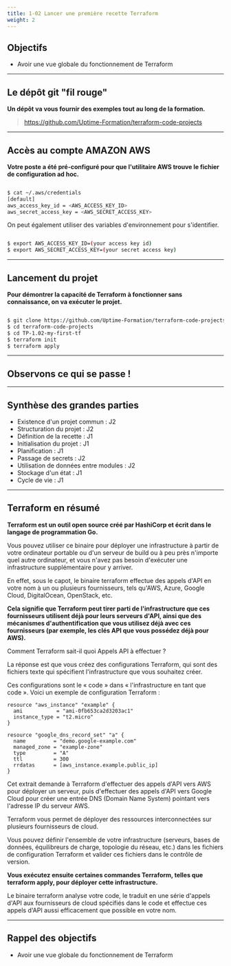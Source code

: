 ```yaml
---
title: 1-02 Lancer une première recette Terraform
weight: 2
---
```


## Objectifs 
- Avoir une vue globale du fonctionnement de Terraform  
---

## Le dépôt git "fil rouge"

**Un dépôt va vous fournir des exemples tout au long de la formation.**

> https://github.com/Uptime-Formation/terraform-code-projects

---

## Accès au compte AMAZON AWS

**Votre poste a été pré-configuré pour que l'utilitaire AWS trouve le fichier de configuration ad hoc.**

```bash

$ cat ~/.aws/credentials 
[default]
aws_access_key_id = <AWS_ACCESS_KEY_ID>
aws_secret_access_key = <AWS_SECRET_ACCESS_KEY>

```

On peut également utiliser des variables d'environnement pour s'identifier.

```bash

$ export AWS_ACCESS_KEY_ID=(your access key id)
$ export AWS_SECRET_ACCESS_KEY=(your secret access key)

```

---


## Lancement du projet 

**Pour démontrer la capacité de Terraform à fonctionner sans connaissance, on va exécuter le projet.**

```bash

$ git clone https://github.com/Uptime-Formation/terraform-code-projects
$ cd terraform-code-projects
$ cd TP-1.02-my-first-tf
$ terraform init
$ terraform apply

```



---

## Observons ce qui se passe !

---
## Synthèse des grandes parties
  * Existence d'un projet commun :  J2
  * Structuration du projet  : J2 
  * Définition de la recette : J1
  * Initialisation du projet : J1 
  * Planification : J1
  * Passage de secrets : J2 
  * Utilisation de données entre modules : J2
  * Stockage d'un état : J1
  * Cycle de vie : J1
---

## Terraform en résumé 

**Terraform est un outil open source créé par HashiCorp et écrit dans le langage de programmation Go.**

Vous pouvez utiliser ce binaire pour déployer une infrastructure à partir de votre ordinateur portable ou d'un serveur de build ou à peu près n'importe quel autre ordinateur, et vous n'avez pas besoin d'exécuter une infrastructure supplémentaire pour y arriver. 

En effet, sous le capot, le binaire terraform effectue des appels d'API en votre nom à un ou plusieurs fournisseurs, tels qu'AWS, Azure, Google Cloud, DigitalOcean, OpenStack, etc. 

**Cela signifie que Terraform peut tirer parti de l'infrastructure que ces fournisseurs utilisent déjà pour leurs serveurs d'API, ainsi que des mécanismes d'authentification que vous utilisez déjà avec ces fournisseurs (par exemple, les clés API que vous possédez déjà pour AWS).** 

Comment Terraform sait-il quoi Appels API à effectuer ? 

La réponse est que vous créez des configurations Terraform, qui sont des fichiers texte qui spécifient l'infrastructure que vous souhaitez créer. 

Ces configurations sont le « code » dans « l'infrastructure en tant que code ». Voici un exemple de configuration Terraform :

```
resource "aws_instance" "example" {
  ami           = "ami-0fb653ca2d3203ac1"
  instance_type = "t2.micro"
}

resource "google_dns_record_set" "a" {
  name         = "demo.google-example.com"
  managed_zone = "example-zone"
  type         = "A"
  ttl          = 300
  rrdatas      = [aws_instance.example.public_ip]
}
``` 
Cet extrait demande à Terraform d'effectuer des appels d'API vers AWS pour déployer un serveur, puis d'effectuer des appels d'API vers Google Cloud pour créer une entrée DNS (Domain Name System) pointant vers l'adresse IP du serveur AWS.

Terraform vous permet de déployer des ressources interconnectées sur plusieurs fournisseurs de cloud.

Vous pouvez définir l'ensemble de votre infrastructure (serveurs, bases de données, équilibreurs de charge, topologie du réseau, etc.) dans les fichiers de configuration Terraform et valider ces fichiers dans le contrôle de version.

**Vous exécutez ensuite certaines commandes Terraform, telles que terraform apply, pour déployer cette infrastructure.**

Le binaire terraform analyse votre code, le traduit en une série d'appels d'API aux fournisseurs de cloud spécifiés dans le code et effectue ces appels d'API aussi efficacement que possible en votre nom.

---


## Rappel des objectifs 
- Avoir une vue globale du fonctionnement de Terraform  
